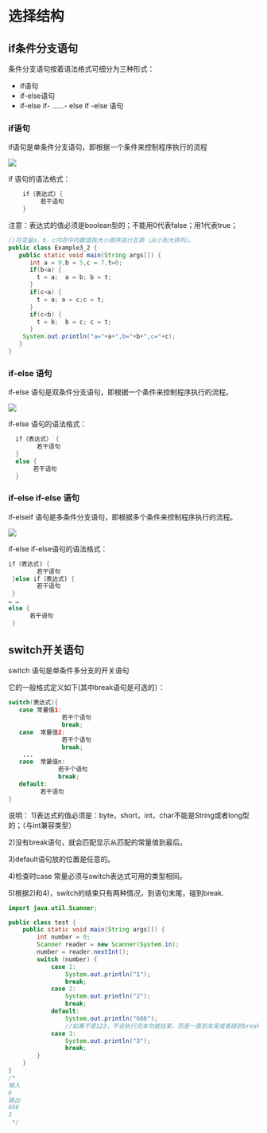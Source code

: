 # 选择结构

## if条件分支语句

条件分支语句按着语法格式可细分为三种形式：

+ if语句
+ if-else语句
+ if-else if- ……- else if -else 语句

### if语句

if语句是单条件分支语句，即根据一个条件来控制程序执行的流程

![](https://img1.zlogs.net/19/20191106141617.png)

if 语句的语法格式：

```java
    if（表达式）{ 
         若干语句
    } 
```

注意：表达式的值必须是boolean型的；不能用0代表false；用1代表true；

```java
//将变量a，b，c内存中的数值按大小顺序进行互换（从小到大排列）。
public class Example3_2 {
   public static void main(String args[]) {
      int a = 9,b = 5,c = 7,t=0;
      if(b<a) {
        t = a;  a = b; b = t;
      }
      if(c<a) {
        t = a; a = c;c = t;
      }
      if(c<b) {
        t = b;  b = c; c = t;
      }        
    System.out.println("a="+a+",b="+b+",c="+c);
   }
}

```



###  if-else 语句

if-else 语句是双条件分支语句，即根据一个条件来控制程序执行的流程。



![](https://img1.zlogs.net/19/20191106141848.png)





if-else 语句的语法格式：

```java
  if（表达式） {
        若干语句
  }
  else {
       若干语句
  } 

```





### if-else if-else 语句

if-elseif 语句是多条件分支语句，即根据多个条件来控制程序执行的流程。

![](https://img1.zlogs.net/19/20191106142020.png)



if-else if-else语句的语法格式：

```java
if（表达式) {
        若干语句
 }else if（表达式) {
        若干语句
 }
… …
else {
      若干语句
 } 

```







## switch开关语句

switch 语句是单条件多分支的开关语句



它的一般格式定义如下(其中break语句是可选的）： 

```java
switch(表达式){
   case 常量值1:
               若干个语句
               break;
   case  常量值2:
               若干个语句
               break;
    ...
   case  常量值n:
              若干个语句
              break;
   default:
         若干语句
}

```

说明：
1)表达式的值必须是：byte，short，int，char不能是String或者long型的；（与int兼容类型）

2)没有break语句，就会匹配显示从匹配的常量值到最后。

3)default语句放的位置是任意的。

4)检查时case 常量必须与switch表达式可用的类型相同。 

5)根据2)和4)，switch的结束只有两种情况，到语句末尾，碰到break.

```java
import java.util.Scanner;

public class test {
    public static void main(String args[]) {
        int number = 0;
        Scanner reader = new Scanner(System.in);
        number = reader.nextInt();
        switch (number) {
            case 1:
                System.out.println("1");
                break;
            case 2:
                System.out.println("2");
                break;
            default:
                System.out.println("666");   
                //如果不是123，不会执行完本句就结束，而是一直到末尾或者碰到break
            case 3:
                System.out.println("3");
                break;
        }
    }
}
/*
输入
6
输出
666
3
 */
```




















































